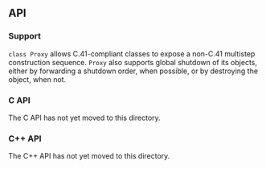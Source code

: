 ## API

### Support

`class Proxy` allows C.41-compliant classes to expose a non-C.41 multistep construction sequence. `Proxy` also supports global shutdown of its objects, either by forwarding a shutdown order, when possible, or by destroying the object, when not.

### C API

The C API has not yet moved to this directory.

### C++ API

The C++ API has not yet moved to this directory.